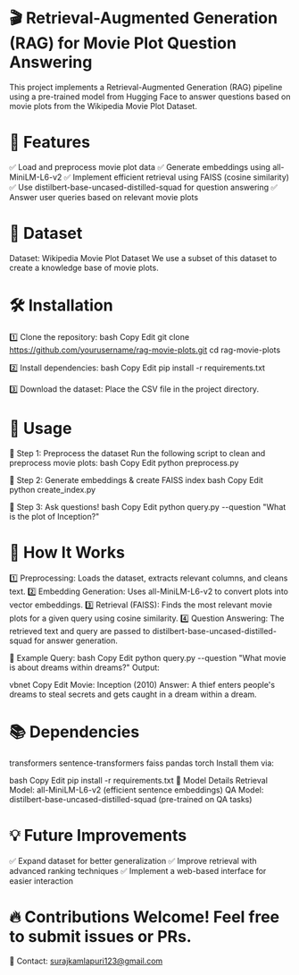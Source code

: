 # 🎬 Retrieval-Augmented Generation (RAG) for Movie Plot Question Answering
This project implements a Retrieval-Augmented Generation (RAG) pipeline using a pre-trained model from Hugging Face to answer questions based on movie plots from the Wikipedia Movie Plot Dataset.

# 🚀 Features
✅ Load and preprocess movie plot data
✅ Generate embeddings using all-MiniLM-L6-v2
✅ Implement efficient retrieval using FAISS (cosine similarity)
✅ Use distilbert-base-uncased-distilled-squad for question answering
✅ Answer user queries based on relevant movie plots

# 📂 Dataset
Dataset: Wikipedia Movie Plot Dataset
We use a subset of this dataset to create a knowledge base of movie plots.

# 🛠 Installation

1️⃣ Clone the repository:
bash
Copy
Edit
git clone https://github.com/yourusername/rag-movie-plots.git
cd rag-movie-plots

2️⃣ Install dependencies:
bash
Copy
Edit
pip install -r requirements.txt

3️⃣ Download the dataset:
Place the CSV file in the project directory.

# 📜 Usage

🔹 Step 1: Preprocess the dataset
Run the following script to clean and preprocess movie plots:
bash
Copy
Edit
python preprocess.py

🔹 Step 2: Generate embeddings & create FAISS index
bash
Copy
Edit
python create_index.py

🔹 Step 3: Ask questions!
bash
Copy
Edit
python query.py --question "What is the plot of Inception?"

# 🔧 How It Works
1️⃣ Preprocessing: Loads the dataset, extracts relevant columns, and cleans text.
2️⃣ Embedding Generation: Uses all-MiniLM-L6-v2 to convert plots into vector embeddings.
3️⃣ Retrieval (FAISS): Finds the most relevant movie plots for a given query using cosine similarity.
4️⃣ Question Answering: The retrieved text and query are passed to distilbert-base-uncased-distilled-squad for answer generation.

📌 Example
Query:
bash
Copy
Edit
python query.py --question "What movie is about dreams within dreams?"
Output:

vbnet
Copy
Edit
Movie: Inception (2010)
Answer: A thief enters people's dreams to steal secrets and gets caught in a dream within a dream.

# 📚 Dependencies
transformers
sentence-transformers
faiss
pandas
torch
Install them via:

bash
Copy
Edit
pip install -r requirements.txt
🤖 Model Details
Retrieval Model: all-MiniLM-L6-v2 (efficient sentence embeddings)
QA Model: distilbert-base-uncased-distilled-squad (pre-trained on QA tasks)

# 💡 Future Improvements
✅ Expand dataset for better generalization
✅ Improve retrieval with advanced ranking techniques
✅ Implement a web-based interface for easier interaction

# 🔥 Contributions Welcome! Feel free to submit issues or PRs.
📧 Contact: surajkamlapuri123@gmail.com
